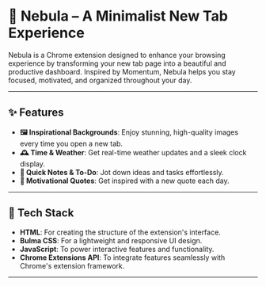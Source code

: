 # 🌌 Nebula – A Minimalist New Tab Experience

Nebula is a Chrome extension designed to enhance your browsing experience by transforming your new tab page into a beautiful and productive dashboard. Inspired by Momentum, Nebula helps you stay focused, motivated, and organized throughout your day.

---

## ✨ Features

- **🖼️ Inspirational Backgrounds**: Enjoy stunning, high-quality images every time you open a new tab.
- **🕰️ Time & Weather**: Get real-time weather updates and a sleek clock display.
- **📝 Quick Notes & To-Do**: Jot down ideas and tasks effortlessly.
- **📖 Motivational Quotes**: Get inspired with a new quote each day.

---

## 🔧 Tech Stack

- **HTML**: For creating the structure of the extension's interface.
- **Bulma CSS**: For a lightweight and responsive UI design.
- **JavaScript**: To power interactive features and functionality.
- **Chrome Extensions API**: To integrate features seamlessly with Chrome's extension framework.

---
